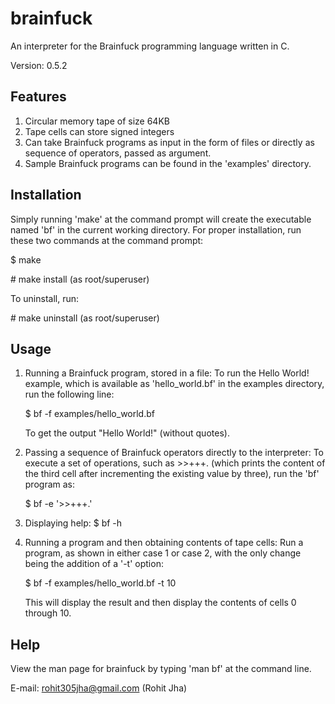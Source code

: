 brainfuck
===========

An interpreter for the Brainfuck programming language written in C.


Version: 0.5.2


Features
--------
1. Circular memory tape of size 64KB
2. Tape cells can store signed integers
3. Can take Brainfuck programs as input in the form of files or directly as sequence of operators, passed as argument.
4. Sample Brainfuck programs can be found in the 'examples' directory.


Installation
-----------
Simply running 'make' at the command prompt will create the executable named 'bf' in the current working directory.
For proper installation, run these two commands at the command prompt:

$ make

\# make install (as root/superuser)

To uninstall, run:

\# make uninstall (as root/superuser)


Usage
-----
1. Running a Brainfuck program, stored in a file:
	To run the Hello World! example, which is available as 'hello_world.bf' in the examples directory, run the following line:

	$ bf -f examples/hello_world.bf

	To get the output "Hello World!" (without quotes).

2. Passing a sequence of Brainfuck operators directly to the interpreter:
	To execute a set of operations, such as >>+++. (which prints the content of the third cell after incrementing the existing value by three), run the 'bf' program as:

	$ bf -e '>>+++.'

3. Displaying help:
	$ bf -h

4. Running a program and then obtaining contents of tape cells:
	Run a program, as shown in either case 1 or case 2, with the only change being the addition of a '-t' option:

	$ bf -f examples/hello_world.bf -t 10

	This will display the result and then display the contents of cells 0 through 10.


Help
----
View the man page for brainfuck by typing 'man bf' at the command line.

E-mail: rohit305jha@gmail.com (Rohit Jha)
